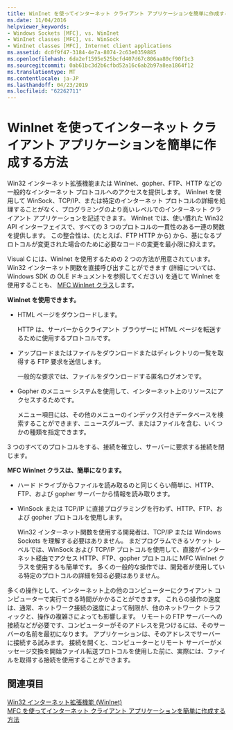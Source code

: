 ```yaml
---
title: WinInet を使ってインターネット クライアント アプリケーションを簡単に作成する方法
ms.date: 11/04/2016
helpviewer_keywords:
- Windows Sockets [MFC], vs. WinInet
- WinInet classes [MFC], vs. WinSock
- WinInet classes [MFC], Internet client applications
ms.assetid: dc0f9f47-3184-4e7a-8074-2c63e0359885
ms.openlocfilehash: 6da2ef1595e525bcfd407d67c806aa80cf90f1c3
ms.sourcegitcommit: 0ab61bc3d2b6cfbd52a16c6ab2b97a8ea1864f12
ms.translationtype: MT
ms.contentlocale: ja-JP
ms.lasthandoff: 04/23/2019
ms.locfileid: "62262711"
---
```

# <a name="how-wininet-makes-it-easier-to-create-internet-client-applications"></a>WinInet を使ってインターネット クライアント アプリケーションを簡単に作成する方法

Win32 インターネット拡張機能または WinInet、gopher、FTP、HTTP などの一般的なインターネット プロトコルへのアクセスを提供します。 WinInet を使用して WinSock、TCP/IP、または特定のインターネット プロトコルの詳細を処理することがなく、プログラミングのより高いレベルでのインターネット クライアント アプリケーションを記述できます。 WinInet では、使い慣れた Win32 API インターフェイスで、すべての 3 つのプロトコルの一貫性のある一連の関数を提供します。 この整合性は、(たとえば、FTP HTTP から) から、基になるプロトコルが変更された場合のために必要なコードの変更を最小限に抑えます。

Visual C には、WinInet を使用するための 2 つの方法が用意されています。 Win32 インターネット関数を直接呼び出すことができます (詳細については、Windows SDK の OLE ドキュメントを参照してください) を通じて WinInet を使用することも、 [MFC WinInet クラス](../mfc/mfc-classes-for-creating-internet-client-applications.md)します。

**WinInet を使用できます。**

- HTML ページをダウンロードします。

   HTTP は、サーバーからクライアント ブラウザーに HTML ページを転送するために使用するプロトコルです。

- アップロードまたはファイルをダウンロードまたはディレクトリの一覧を取得する FTP 要求を送信します。

   一般的な要求では、ファイルをダウンロードする匿名ログオンです。

- Gopher のメニュー システムを使用して、インターネット上のリソースにアクセスするためです。

   メニュー項目には、その他のメニューのインデックス付きデータベースを検索することができます、ニュースグループ、またはファイルを含む、いくつかの種類を指定できます。

3 つのすべてのプロトコルをする、接続を確立し、サーバーに要求する接続を閉じます。

**MFC WinInet クラスは、簡単になります。**

- ハード ドライブからファイルを読み取るのと同じくらい簡単に、HTTP、FTP、および gopher サーバーから情報を読み取ります。

- WinSock または TCP/IP に直接プログラミングを行わず、HTTP、FTP、および gopher プロトコルを使用します。

   Win32 インターネット関数を使用する開発者は、TCP/IP または Windows Sockets を理解する必要はありません。 まだプログラムできるソケット レベルでは、WinSock および TCP/IP プロトコルを使用して、直接がインターネット経由でアクセス HTTP、FTP、gopher プロトコルに MFC WinInet クラスを使用するも簡単です。 多くの一般的な操作では、開発者が使用している特定のプロトコルの詳細を知る必要はありません。

多くの操作として、インターネット上の他のコンピューターにクライアント コンピューターで実行できる時間がかかることができます。 これらの操作の速度は、通常、ネットワーク接続の速度によって制限が、他のネットワーク トラフィックと、操作の複雑さによっても影響します。 リモートの FTP サーバーへの接続などが必要です、コンピューターがそのアドレスを見つけるには、そのサーバーの名前を最初になります。 アプリケーションは、そのアドレスでサーバーに接続する試みます。 接続を開くと、コンピューターとリモート サーバーがメッセージ交換を開始ファイル転送プロトコルを使用した前に、実際には、ファイルを取得する接続を使用することができます。

## <a name="see-also"></a>関連項目

[Win32 インターネット拡張機能 (WinInet)](../mfc/win32-internet-extensions-wininet.md)<br/>
[MFC を使ってインターネット クライアント アプリケーションを簡単に作成する方法](../mfc/how-mfc-makes-it-easier-to-create-internet-client-applications.md)
